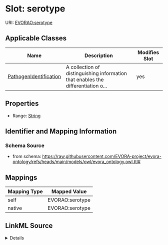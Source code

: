 

# Slot: serotype



URI: [EVORAO:serotype](https://raw.githubusercontent.com/EVORA-project/evora-ontology/refs/heads/main/models/owl/evora_ontology.owl.ttl#serotype)



<!-- no inheritance hierarchy -->





## Applicable Classes

| Name | Description | Modifies Slot |
| --- | --- | --- |
| [PathogenIdentification](PathogenIdentification.md) | A collection of distinguishing information that enables the differentiation o... |  yes  |







## Properties

* Range: [String](String.md)





## Identifier and Mapping Information







### Schema Source


* from schema: https://raw.githubusercontent.com/EVORA-project/evora-ontology/refs/heads/main/models/owl/evora_ontology.owl.ttl#




## Mappings

| Mapping Type | Mapped Value |
| ---  | ---  |
| self | EVORAO:serotype |
| native | EVORAO:serotype |




## LinkML Source

<details>
```yaml
name: serotype
from_schema: https://raw.githubusercontent.com/EVORA-project/evora-ontology/refs/heads/main/models/owl/evora_ontology.owl.ttl#
rank: 1000
alias: serotype
domain_of:
- PathogenIdentification
range: string

```
</details>